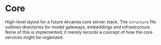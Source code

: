 # Core

High-level layout for a future Arcanea core server stack. The `structure` file outlines directories for model gateways, embeddings and infrastructure. None of this is implemented; it merely records a concept of how the core services might be organized.
